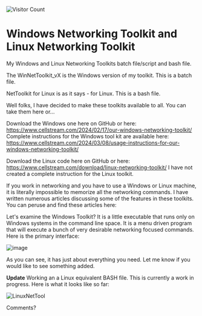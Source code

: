 ![Visitor Count](https://profile-counter.glitch.me/amwalding6/count.svg)
# Windows Networking Toolkit and Linux Networking Toolkit
My Windows and Linux Networking Toolkits batch file/script and bash file.

The WinNetToolkit_vX is the Windows version of my toolkit.  This is a batch file.

NetToolkit for Linux is as it says - for Linux.  This is a bash file.

Well folks, I have decided to make these toolkits available to all. You can take them here or...

Download the Windows one here on GitHub or here: https://www.cellstream.com/2024/02/17/our-windows-networking-toolkit/
Complete instructions for the Windows tool kit are available here: https://www.cellstream.com/2024/03/08/usage-instructions-for-our-windows-networking-toolkit/ 

Download the Linux code here on GitHub or here: https://www.cellstream.com/download/linux-networking-toolkit/
I have not created a complete instruction for the Linux toolkit.

If you work in networking and you have to use a Windows or Linux machine, it is literally impossible to memorize all the networking commands. I have written numerous articles discussing some of the features in these toolkits. You can peruse and find these articles here: 

Let's examine the Windows Toolkit? It is a little executable that runs only on Windows systems in the command line space. It is a menu driven program that will execute a bunch of very desirable networking focused commands. Here is the primary interface:

![image](https://github.com/user-attachments/assets/86f97276-9a42-45dc-9c43-b6d5ac51993d)



As you can see, it has just about everything you need. Let me know if you would like to see something added.


**Update**
Working an a Linux equivalent BASH file.  This is currently a work in progress.  Here is what it looks like so far:

![LinuxNetTool](https://github.com/user-attachments/assets/3c921082-fdc1-403f-936c-480278e1b61c)

Comments?
